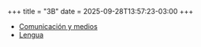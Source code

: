 +++
title = "3B"
date = 2025-09-28T13:57:23-03:00
+++

- [Comunicación y medios](cym)
- [Lengua](lengua)
